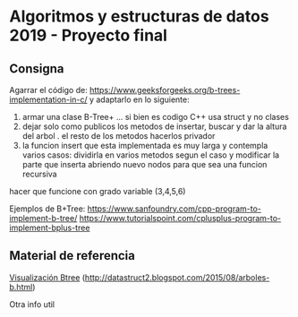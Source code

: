 # Algoritmos y estructuras de datos 2019 - Proyecto final

## Consigna
Agarrar el código de: https://www.geeksforgeeks.org/b-trees-implementation-in-c/ y adaptarlo en lo siguiente:

1. armar una clase B-Tree+ ... si bien es codigo C++ usa struct y no clases
2. dejar solo como publicos los metodos de insertar, buscar y dar la altura del arbol . el resto de los metodos hacerlos privador
3. la funcion insert que esta implementada es muy larga y contempla varios casos: dividirla en varios metodos segun el caso y modificar la parte que inserta abriendo nuevo nodos para que sea una funcion recursiva


hacer que funcione con grado variable (3,4,5,6)

Ejemplos de B+Tree:
https://www.sanfoundry.com/cpp-program-to-implement-b-tree/
https://www.tutorialspoint.com/cplusplus-program-to-implement-bplus-tree

## Material de referencia
[Visualización Btree](https://www.cs.usfca.edu/~galles/visualization/BPlusTree.html)
(http://datastruct2.blogspot.com/2015/08/arboles-b.html)


Otra info util
